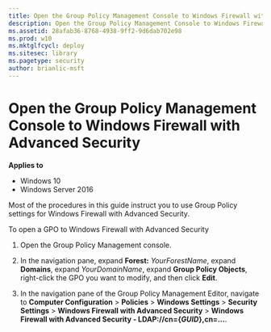 ```yaml
---
title: Open the Group Policy Management Console to Windows Firewall with Advanced Security (Windows 10)
description: Open the Group Policy Management Console to Windows Firewall with Advanced Security
ms.assetid: 28afab36-8768-4938-9ff2-9d6dab702e98
ms.prod: w10
ms.mktglfcycl: deploy
ms.sitesec: library
ms.pagetype: security
author: brianlic-msft
---
```


# Open the Group Policy Management Console to Windows Firewall with Advanced Security

**Applies to**
-   Windows 10
-   Windows Server 2016

Most of the procedures in this guide instruct you to use Group Policy settings for Windows Firewall with Advanced Security.

To open a GPO to Windows Firewall with Advanced Security

1.  Open the Group Policy Management console.

2.  In the navigation pane, expand **Forest:** *YourForestName*, expand **Domains**, expand *YourDomainName*, expand **Group Policy Objects**, right-click the GPO you want to modify, and then click **Edit**.

3.  In the navigation pane of the Group Policy Management Editor, navigate to **Computer Configuration** > **Policies** > **Windows Settings** > **Security Settings** > **Windows Firewall with Advanced Security** > **Windows Firewall with Advanced Security - LDAP://cn={***GUID***},cn=…**.
